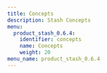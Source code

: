 ```yaml
---
title: Concepts
description: Stash Concepts
menu:
  product_stash_0.6.4:
    identifier: concepts
    name: Concepts
    weight: 20
menu_name: product_stash_0.6.4
---
```


